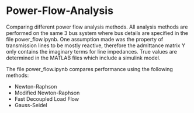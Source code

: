 # Power-Flow-Analysis

Comparing different power flow analysis methods. All analysis methods are performed on the same 3 bus system where bus details are specified in the file power_flow.ipynb. One assumption made was the property of transmission lines to be mostly reactive, therefore the admittance matrix Y only contains the imaginary terms for line impedances. True values are determined in the MATLAB files which include a simulink model.

The file power_flow.ipynb compares performance using the following methods:
- Newton-Raphson
- Modified Newton-Raphson
- Fast Decoupled Load Flow
- Gauss-Seidel
